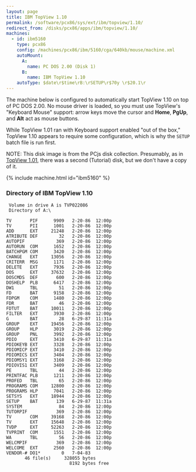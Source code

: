 ```yaml
---
layout: page
title: IBM TopView 1.10
permalink: /software/pcx86/sys/ext/ibm/topview/1.10/
redirect_from: /disks/pcx86/apps/ibm/topview/1.10/
machines:
  - id: ibm5160
    type: pcx86
    config: /machines/pcx86/ibm/5160/cga/640kb/mouse/machine.xml
    autoMount:
      A:
        name: PC DOS 2.00 (Disk 1)
      B:
        name: IBM TopView 1.10
    autoType: $date\r$time\rB:\rSETUP\r$70y \r$20.1\r
---
```


The machine below is configured to automatically start TopView 1.10 on top of PC DOS 2.00.  No mouse driver is loaded,
so you must use TopView's "Keyboard Mouse" support: arrow keys move the cursor and **Home**, **PgUp**, and **Alt**
act as mouse buttons.

While TopView 1.01 ran with Keyboard support enabled "out of the box," TopView 1.10 appears to require some configuration,
which is why the `SETUP` batch file is run first.

NOTE: This disk image is from the PCjs disk collection.  Presumably, as in [TopView 1.01](../1.01/), there was a
second (Tutorial) disk, but we don't have a copy of it.

{% include machine.html id="ibm5160" %}

### Directory of IBM TopView 1.10

     Volume in drive A is TVP022086
     Directory of A:\

    TV       PIF      9909   2-20-86  12:00p
    TV       PII      1001   2-20-86  12:00p
    ADD      EXT     21248   2-20-86  12:00p
    ATRIBUTE DEF        32   2-20-86  12:00p
    AUTOPIF            369   2-20-86  12:00p
    AUTORUN  COM      1652   2-20-86  12:00p
    BATCHPGM COM      3420   2-20-86  12:00p
    CHANGE   EXT     13056   2-20-86  12:00p
    CRITERR  MSG      1171   2-20-86  12:00p
    DELETE   EXT      7936   2-20-86  12:00p
    DOS      EXT     37632   2-20-86  12:00p
    DOSCMDS  DEF       600   2-20-86  12:00p
    DOSHELP  PLB      6417   2-20-86  12:00p
    DW1      TBL        51   2-20-86  12:00p
    FD       BAT      9158   2-20-86  12:00p
    FDPGM    COM      1480   2-20-86  12:00p
    FDR      BAT        46   2-20-86  12:00p
    FDTUT    BAT     10011   2-20-86  12:00p
    FILTER   EXT      3930   2-20-86  12:00p
    G        BAT        28   6-29-87  11:31a
    GROUP    EXT     19456   2-20-86  12:00p
    GROUP    HLP      3019   2-20-86  12:00p
    GROUP    PNL      3992   2-20-86  12:00p
    PDIO     EXT      3410   6-29-87  11:31a
    PDIOKEYB EXT      3328   2-20-86  12:00p
    PDIOMICP EXT      3410   2-20-86  12:00p
    PDIOMICS EXT      3404   2-20-86  12:00p
    PDIOMSY1 EXT      3168   2-20-86  12:00p
    PDIOVIS1 EXT      3409   2-20-86  12:00p
    PE       TBL        44   2-20-86  12:00p
    PRINTFAC PLB      1211   2-20-86  12:00p
    PROFED   TBL        65   2-20-86  12:00p
    PROGRAMS COM     12800   2-20-86  12:00p
    PROGRAMS HLP      7041   2-20-86  12:00p
    SETSYS   EXT     18944   2-20-86  12:00p
    SETUP    BAT       139   6-29-87  11:31a
    SYSTEM              84   2-20-86  12:00p
    TUTORPIF           369   2-20-86  12:00p
    TV       COM     39168   2-20-86  12:00p
    TV       EXT     15648   2-20-86  12:00p
    TVDP     EXT     52263   2-20-86  12:00p
    TVPRINT  COM      1551   2-20-86  12:00p
    WA       TBL        56   2-20-86  12:00p
    WELCMPIF           369   2-20-86  12:00p
    WELCOME  EXT      2560   2-20-86  12:00p
    VENDOR-# DO1*        0   7-04-83
           46 file(s)     328055 bytes
                            8192 bytes free
